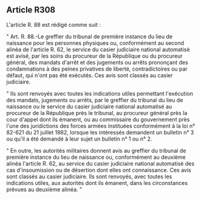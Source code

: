 Article R308
----
L'article R. 88 est rédigé comme suit :

" Art. R. 88.-Le greffier du tribunal de première instance du lieu de naissance
pour les personnes physiques ou, conformément au second alinéa de l'article R.
62, le service du casier judiciaire national automatisé est avisé, par les soins
du procureur de la République ou du procureur général, des mandats d'arrêt et
des jugements ou arrêts prononçant des condamnations à des peines privatives de
liberté, contradictoires ou par défaut, qui n'ont pas été exécutés. Ces avis
sont classés au casier judiciaire.

" Ils sont renvoyés avec toutes les indications utiles permettant l'exécution
des mandats, jugements ou arrêts, par le greffier du tribunal du lieu de
naissance ou le service du casier judiciaire national automatisé au procureur de
la République près le tribunal, au procureur général près la cour d'appel dont
ils émanent, ou au commissaire du gouvernement près l'une des juridictions des
forces armées instituées conformément à la loi n° 82-621 du 21 juillet 1982,
lorsque les intéressés demandent un bulletin n° 3 ou qu'il a été demandé à leur
sujet un bulletin n° 1 ou n° 2.

" En outre, les autorités militaires donnent avis au greffier du tribunal de
première instance du lieu de naissance ou, conformément au deuxième alinéa
l'article R. 62, au service du casier judiciaire national automatisé des cas
d'insoumission ou de désertion dont elles ont connaissance. Ces avis sont
classés au casier judiciaire. Ils sont renvoyés, avec toutes les indications
utiles, aux autorités dont ils émanent, dans les circonstances prévues au
deuxième alinéa. "
